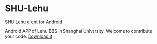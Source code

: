 # SHU-Lehu
SHU Lehu client for Android

Android APP of Lehu BBS in Shanghai University.
Welcome to contribute your code.
<a href="http://www.wandoujia.com/apps/com.veyxstudio.shulehu">Download it</a>
